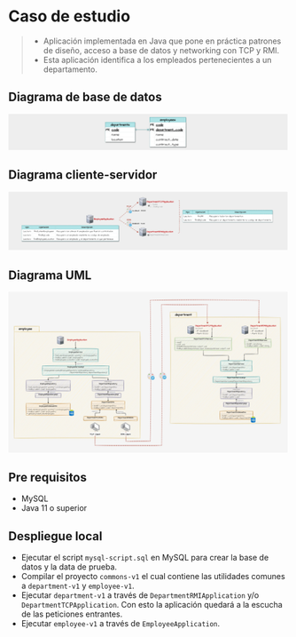 # Caso de estudio
> - Aplicación implementada en Java que pone en práctica patrones de diseño, acceso a base de datos y networking con TCP y RMI.
> - Esta aplicación identifica a los empleados pertenecientes a un departamento.

## Diagrama de base de datos
![Diagrama_BD](docs/images/diagram-database.jpg)

## Diagrama cliente-servidor
![Diagrama_UML](docs/images/diagram-client-server.jpg)

## Diagrama UML
![Diagrama_UML](docs/images/diagram-uml.jpg)

## Pre requisitos
- MySQL
- Java 11 o superior

## Despliegue local
- Ejecutar el script `mysql-script.sql` en MySQL para crear la base de datos y la data de prueba.
- Compilar el proyecto `commons-v1` el cual contiene las utilidades comunes a `department-v1` y `employee-v1`.
- Ejecutar `department-v1` a través de `DepartmentRMIApplication` y/o `DepartmentTCPApplication`. Con esto la aplicación quedará a la escucha de las peticiones entrantes.
- Ejecutar `employee-v1` a través de `EmployeeApplication`.
